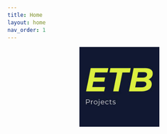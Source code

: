 ```yaml
---
title: Home
layout: home
nav_order: 1
---
```


<p align="center">
  <img src="/assets/image/ETBLogo.jpg" alt="ETB Projects Logo" width="180">
</p>
